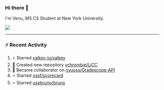 ### Hi there 👋

I'm Venu, MS CS Student at New York University.


![](https://komarev.com/ghpvc/?username=vchrombie&label=👀)

---

### :zap: Recent Activity

<!--RECENT_ACTIVITY:start-->
1. ⭐ Starred [valkey-io/valkey](https://github.com/valkey-io/valkey)
2. 📔 Created new repository [vchrombie/LiCC](https://github.com/vchrombie/LiCC)
3. 🤝 Became collaborator on [nyuoss/Gradescope-API](https://github.com/nyuoss/Gradescope-API)
4. ⭐ Starred [ossf/scorecard](https://github.com/ossf/scorecard)
5. ⭐ Starred [usebruno/bruno](https://github.com/usebruno/bruno)
<!--RECENT_ACTIVITY:end-->

<!--
**vchrombie/vchrombie** is a ✨ _special_ ✨ repository because its `README.md` (this file) appears on your GitHub profile.

Here are some ideas to get you started:

- 🔭 I’m currently working on ...
- 🌱 I’m currently learning ...
- 👯 I’m looking to collaborate on ...
- 🤔 I’m looking for help with ...
- 💬 Ask me about ...
- 📫 How to reach me: ...
- 😄 Pronouns: ...
- ⚡ Fun fact: ...
-->
